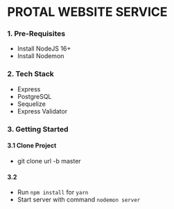 # PROTAL WEBSITE SERVICE

### 1. Pre-Requisites

- Install NodeJS 16+
- Install Nodemon

### 2. Tech Stack

- Express
- PostgreSQL
- Sequelize
- Express Validator

### 3. Getting Started

#### 3.1 Clone Project

- git clone url -b master

#### 3.2

- Run `npm install` for `yarn`
- Start server with command `nodemon server`

